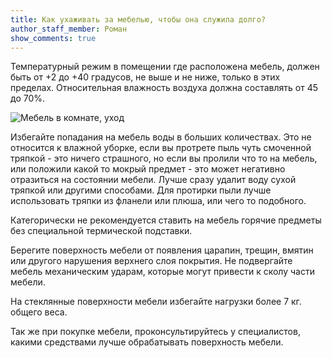 ```yaml
---
title: Как ухаживать за мебелью, чтобы она служила долго?
author_staff_member: Роман
show_comments: true
---
```


Температурный режим в помещении где расположена мебель, должен быть от +2 до +40 градусов, не выше и не ниже, только в этих пределах. Относительная влажность воздуха должна составлять от 45 до 70%.
 

![Мебель в комнате, уход](https://images.unsplash.com/photo-1493663284031-b7e3aefcae8e?auto=format&fit=crop&w=1050&q=80)

Избегайте попадания на мебель воды в больших количествах. Это не относится к влажной уборке, если вы протрете пыль чуть смоченной тряпкой - это ничего страшного, но если вы пролили что то на мебель, или положили какой то мокрый предмет - это может негативно отразиться на состоянии мебели. Лучше сразу удалит воду сухой тряпкой или другими способами. Для протирки пыли лучше использовать тряпки из фланели или плюша, или чего то подобного.
 
Категорически не рекомендуется ставить на мебель горячие предметы без специальной термической подставки.
 
Берегите поверхность мебели от появления царапин, трещин, вмятин или другого нарушения верхнего слоя покрытия. Не подвергайте мебель механическим ударам, которые могут привести к сколу части мебели.
 
На стеклянные поверхности мебели избегайте нагрузки более 7 кг. общего веса.
 
Так же при покупке мебели, проконсультируйтесь у специалистов, какими средствами лучше обрабатывать поверхность мебели.
